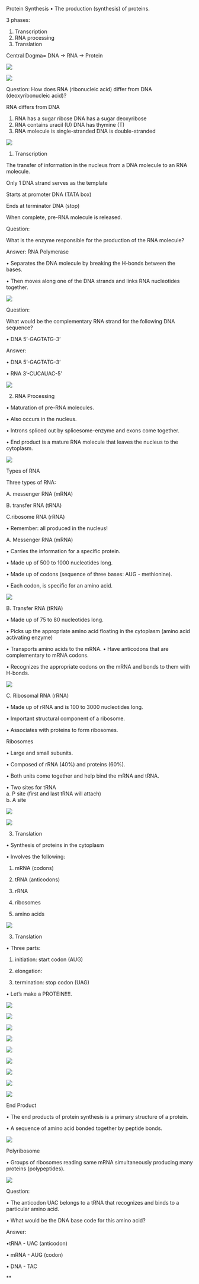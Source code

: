 Protein Synthesis • The production (synthesis) of proteins.

3 phases:  
1. Transcription  
2. RNA processing  
3. Translation

  

Central Dogma= DNA → RNA → Protein

  

![](https://lh7-us.googleusercontent.com/-sB3_jBPp29yjz1ZQI3A4gZno9W7QAZrDHyXO_pOeio69l4ii23gJP0wlltY-gzHSTZKStNnTuIYTwX_gjYACTN5_creI8SaVhOjH_J7M4y64Cg9DY1X1tx2I3ybuaq86YESScH30egwGU48xiSsy64)

  

![](https://lh7-us.googleusercontent.com/b6Bn8VRQIpITOaAutd-xJxpG6EJj3_JLRNxe6rAr_KbBO3T2E79lPv0MlLGwchHWPo89_v1DzlZ53WOtSF5_2uv_5uUQW4etTOEqNJ99s_n0d6TG2mjlQ5oW5H0ZHq9b6fGLwyzALliCcwYVhdscyN0)

Question: How does RNA (ribonucleic acid) differ from DNA (deoxyribonucleic acid)?

  

RNA differs from DNA 

1. RNA has a sugar ribose DNA has a sugar deoxyribose 
2. RNA contains uracil (U) DNA has thymine (T) 
3. RNA molecule is single-stranded DNA is double-stranded

  

![](https://lh7-us.googleusercontent.com/UaFM4jaCA9lKsIqLSPdJ_8EekXj-2yhM5poNoQYTO06tjmJM3AO9KklSGsrhEPUMe1ry6pqhjJVhP6HHzPfLi38NlCrtVqWIfR3p0eqxRSm81hO7x_IeutHVrwG0omdV6NU8Fpucl3AFlISqN-k9pTs)

1. Transcription

  

The transfer of information in the nucleus from a DNA molecule to an RNA molecule.

Only 1 DNA strand serves as the template

Starts at promoter DNA (TATA box)

Ends at terminator DNA (stop)

When complete, pre-RNA molecule is released.

  

Question:

What is the enzyme responsible for the production of the RNA molecule? 

  

Answer: RNA Polymerase 

• Separates the DNA molecule by breaking the H-bonds between the bases. 

• Then moves along one of the DNA strands and links RNA nucleotides together.

  

![](https://lh7-us.googleusercontent.com/M7jSJaBVQRJT1O1aNKxwvZBTZnSw57P3LEuOJ1GCZ8qEg1HScK85ioXcs_Ko9RNyNh9hB_RnQsPZ1pNCJPJv7mMAwWnwYAswMdMVQkaUpAsi-qe2uPAJYZAvCctu4ENMRyiCPCszGYSOZFlSLvpzozI)

Question: 

What would be the complementary RNA strand for the following DNA sequence? 

• DNA 5’-GAGTATG-3’ 

  

Answer: 

• DNA 5’-GAGTATG-3’ 

• RNA 3’-CUCAUAC-5’

  

![](https://lh7-us.googleusercontent.com/-8_gTrMtcRiKwoUSHvhlZC95PMOY0bjUUx9l2eQhEbVAh6q8eL2WDdpzAG7F5ZqBtwt8Rbo5eTObx3ud4_nG1dFoLg8UVyV1tvcWD_4DcjsuIk7T7hQiYZfbtkp1EmezCh_BocJGz1ZlQ3xRYoQXvog)

2. RNA Processing 

  

• Maturation of pre-RNA molecules. 

• Also occurs in the nucleus. 

• Introns spliced out by splicesome-enzyme and exons come together. 

• End product is a mature RNA molecule that leaves the nucleus to the cytoplasm.

  

![](https://lh7-us.googleusercontent.com/vSdrUPGN6XwUPZZOtIAeapUVwcRScakiNtuOueuwyQkNmAzJUYI_Md5u07ZJTk16f2-ntl9AKTqxSOTGFNGZLTxIKPnC-teWOHoKTrVuAPtAzBaVVMRe7VMcIF5L5FDtaYhgZNRoci6i1_pppgMHT7o)

Types of RNA 

Three types of RNA: 

A. messenger RNA (mRNA)

B. transfer RNA (tRNA)

C.ribosome RNA (rRNA) 

  

• Remember: all produced in the nucleus! 

  
  

A. Messenger RNA (mRNA) 

• Carries the information for a specific protein. 

• Made up of 500 to 1000 nucleotides long. 

• Made up of codons (sequence of three bases: AUG - methionine). 

• Each codon, is specific for an amino acid.

  

![](https://lh7-us.googleusercontent.com/TFCrRqyhVKSJnrl7M2PTOOtFrYWPyJffCI2C8UA_LSgqE3UK8zWchXTNMOaXlHfxnI8gaij8KaNtoSLjNzCYPE7Q9pSMqEOrRBJ13wb3OnsJ-ZTdmqn_NkJdS5AqYqm9-rQDm4JypHZaCxYvlairlLI)

  

B. Transfer RNA (tRNA) 

  

• Made up of 75 to 80 nucleotides long. 

• Picks up the appropriate amino acid floating in the cytoplasm (amino acid activating enzyme) 

• Transports amino acids to the mRNA. • Have anticodons that are complementary to mRNA codons. 

• Recognizes the appropriate codons on the mRNA and bonds to them with H-bonds.

  

![](https://lh7-us.googleusercontent.com/g5KcDyQl4S8Kbv-a5E_0un5LGYS5jZ18wnePJ0pqeXfGkLW6OtIxYHGJ8r1H1ZKS8SdEQ4BPw4wd8rjOl0LnucGgav3YtcfjgkHKqsc7ifKIDh7T9A5VquqvkaFhMN3gE5WmR-9o2S_JA72AWVJR4ww)

C. Ribosomal RNA (rRNA) 

  

• Made up of rRNA and is 100 to 3000 nucleotides long. 

• Important structural component of a ribosome. 

• Associates with proteins to form ribosomes. 

  

Ribosomes 

  

• Large and small subunits. 

• Composed of rRNA (40%) and proteins (60%). 

• Both units come together and help bind the mRNA and tRNA. 

• Two sites for tRNA  
a. P site (first and last tRNA will attach)  
b. A site

  

![](https://lh7-us.googleusercontent.com/_OTerbC5ItPsghedTkny_LQz-M-CUS_hYXLuKcGcGs7Nt7i2DAI5DGUsmKbpxiJegY2ECH-3MQqAFyqAVVZ46x54C5JZ6py1ZQ-K3A_f07ELHZGJ4bMybALe_yNRd0S2YNnap1qR20NrKNxOkGa8XW4)

![](https://lh7-us.googleusercontent.com/Hjk9xRjl3Dxp10ec73zMPdHBGDvjIdbvPkjqf3fOi1RY2OyqhA0wOcCuHEdxUBxn7ccseqrq6qPWWYWWYW0a9oWxAqCg-aRR3HIazpFRTsFSUJ86mdWBGY-4cHYcrwY7aWDTLyiU_S-2RdOZaOSLt08)

  

3. Translation 

  

• Synthesis of proteins in the cytoplasm 

• Involves the following: 

1. mRNA (codons) 

2. tRNA (anticodons) 

3. rRNA 

4. ribosomes 

5. amino acids

  

![](https://lh7-us.googleusercontent.com/81EoBpLjTSz_D4c3wHHQdMIZw_7EuKOofLzM8xLTQSYVfgggne8US82sqDF7B0vozDNRnk5KhiWs96W78BiWqdfddRjPc-1URt9K_kAr4fF2P801fj2xXYh4wVhKSGlgkAV24vhYYkAiAdw3mbv7TSI)

  

3. Translation

• Three parts: 

1. initiation: start codon (AUG) 

2. elongation: 

3. termination: stop codon (UAG) 

  

• Let’s make a PROTEIN!!!!.

  

![](https://lh7-us.googleusercontent.com/zouuWKa376F_Hv5zSPWqo0jfl44m4GOo7Hswp6S7QGYEtsUgcuHdKGP3UTJZOmjQSNvwvnfa7fRo2EafRnhCiH9sW9-4nHrui2piwwW98F_CfUnT72qjiKn-UMzAzDf8OiMgNmBUv6MRuX-odpzgpio)

![](https://lh7-us.googleusercontent.com/xpmJ_skYGFvfR6CdefeAkrxPiPA3d5cbNKaF_eqEe-nvmJhkd5mIzRCFjMg_ZQ_A5oc26b-A1sywwhRAoPAep1-veSNljxFk9v9rKybGtZOjCkGqllrAvMD9-DP0EyRR-OsA0qO_j7oyiVujDvgUAKI)

![](https://lh7-us.googleusercontent.com/UJpE7jl22abWv5VFSkQo4KFFse9rOHWJXpT4Rqmm_7_K5mn8qHnLmLEz4d3YwcEW7dDRhJj0Q_2f5kX7eRJKKlygyZaDTGPaAp3Y41sUhi79uy0I0EpAMAp0U4F4bkYSRVMcO3DVH7E0bs8mPYmAqQ4)

![](https://lh7-us.googleusercontent.com/bphCiuT5k4ZpwbHJ84PsRnHLySg_GkGdgRT24_c2u_f8UlHKHm9VhMOASJjXCzZ9JMiYqi_5BadOU5mI06y2x0oKFkc3biTrAR3Gh90onLnA6Wb5cOxmenybbyf8he6YuxumeAJNfq2e6goBA3LE9do)

![](https://lh7-us.googleusercontent.com/3nYzeRMX3e075h96uqo4cLSCOgVGrJk3jMBwmMBvzr-VP7DUnQvAWmONk0sLjicIu8ReSuigJLA5ZgBH11uQbx3hgA0KSWfTEjhJAd3rHAKQjea_YWpNsEE8inkdDMpBmw91TpBc1dA3UuPdqatqmcQ)

![](https://lh7-us.googleusercontent.com/wEyEG7y7rzT3FRUa4CXMFafm93pPCvglRQ_a5n6szuG2deUJRovs7uRftY1U2IHphuG_rKuM525C2r-BEpt3wgOJr_0WfEQx8chIlIJys-wJnMpI6SlcS3Jwps01mbv1-G4NgXAHlCtcSd8sviKzrXM)

![](https://lh7-us.googleusercontent.com/PvJFuQ7MLeRy3QydHWgKAkgV-ZuJ2cjGC1_ZhWM7-ETrImdfCbkUSBcW-YqQsjqilUwYJl1jt8znpHaVEE1p_KGsu4mIn_tZEdYtSaIku0koBGgKBYljAY2DsMKcRWoDqbAtrrJ4THga3OntpQR7FJk)

![](https://lh7-us.googleusercontent.com/9N-1fQ6zlyrmPT-zzerJEwiZJhpQ01gGodG2azKLARSZLlurr_LqSbJ3BOP04dKjEuvOXAtEsT6EBkhaDKtUcqfHag3CBgFVVtmMq0UQMgL6BrV1iBoYgVkfy5Svz7BK9RG_HY7Pc0cphbePWAXH5_w)

![](https://lh7-us.googleusercontent.com/tnf4ic38mFhtdqQ0VxZwUFiI7yL75vWyXgpXgGNUrjRP-3pnjQW_q4uYY1GMcmTsLObfZSWH5Re0SlV6WwF3eUz6XJIqyryE0nXtPWwm1NbhcYc3cicziLISrks5ewkA3dF5KDpCeegIug0YwSEM8bg)

End Product 

• The end products of protein synthesis is a primary structure of a protein. 

• A sequence of amino acid bonded together by peptide bonds.

  

![](https://lh7-us.googleusercontent.com/cxnMGNO5Bn1Hz9UYubdOrnCU7oAkpuh-dAZsOumEpMEM_s8yBcjLZCjC1SKZHHpJaEmfV8O9NY9_JQUe2BjicM2jIDM0mBY9FusSs7W3ghElRfesXgmLQEJNeRy3kaB1hVMinS3L_dD8tEHB1yCDUMA)

Polyribosome 

• Groups of ribosomes reading same mRNA simultaneously producing many proteins (polypeptides).

![](https://lh7-us.googleusercontent.com/G7Nk-2tVcgvbyZ72RpCgr29mnsmVyNLvbbYRd9pBN2kXsG-h449K9UEoi8kobBvtbY0TrFFSf55iKrb3G66IXTpZ7aZ4e1HCae2WT0qEfAJPUDyFYkeErSg_SBdszF9svrMLKzxz0B32OAKzUusi9io)

  

Question: 

• The anticodon UAC belongs to a tRNA that recognizes and binds to a particular amino acid. 

• What would be the DNA base code for this amino acid? 

  
  

Answer: 

•tRNA - UAC (anticodon) 

• mRNA - AUG (codon) 

• DNA - TAC

**